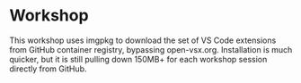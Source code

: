 # Workshop

This workshop uses imgpkg to download the set of VS Code extensions from GitHub container
registry, bypassing open-vsx.org. Installation is much quicker, but it is still pulling
down 150MB+ for each workshop session directly from GitHub.

